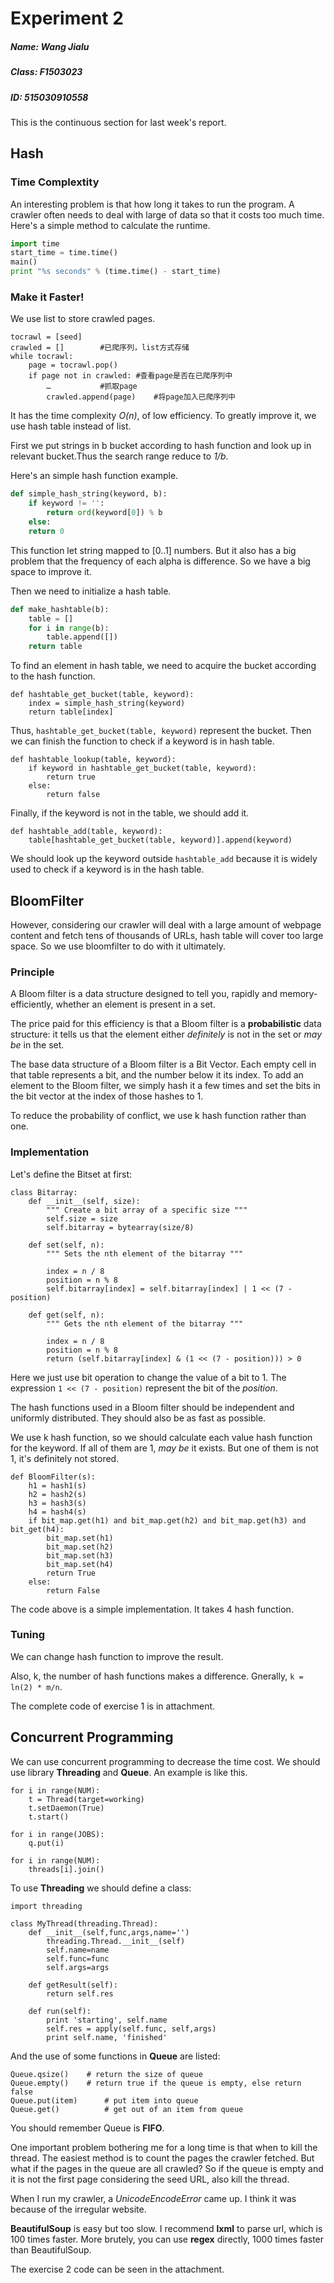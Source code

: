 # Experiment 2

##### Name: Wang Jialu
##### Class: F1503023
##### ID: 515030910558

This is the continuous section for last week's report.

## Hash 

### Time Complextity

An interesting problem is that how long it takes to run the program. A crawler often needs to deal with large of data so that it costs too much time. Here's a simple method to calculate the runtime.

``` python
import time
start_time = time.time()
main()
print "%s seconds" % (time.time() - start_time) 
```

### Make it Faster!

We use list to store crawled pages.

```
tocrawl = [seed]		crawled = []		#已爬序列，list方式存储while tocrawl:    page = tocrawl.pop()    if page not in crawled:	#查看page是否在已爬序列中        …			#抓取page        crawled.append(page)	#将page加入已爬序列中
```

It has the time complexity *O(n)*, of low efficiency. To greatly improve it, we use hash table instead of list.  

First we put strings in b bucket according to hash function and look up in relevant bucket.Thus the search range reduce to *1/b*.  

Here's an simple hash function example.

``` python
def simple_hash_string(keyword, b):
	if keyword != '':
		return ord(keyword[0]) % b
	else:
	return 0
```

This function let string mapped to [0..1] numbers. But it also has a big problem that the frequency of each alpha is difference. So we have a big space to improve it.  

Then we need to initialize a hash table.

``` python
def make_hashtable(b):
	table = []
	for i in range(b):
		table.append([])
	return table
```   

To find an element in hash table, we need to acquire the bucket according to the hash function.

```
def hashtable_get_bucket(table, keyword):
	index = simple_hash_string(keyword)
	return table[index]	
```

Thus, `hashtable_get_bucket(table, keyword)` represent the bucket. Then we can finish the function to check if a keyword is in hash table.

```
def hashtable_lookup(table, keyword):
	if keyword in hashtable_get_bucket(table, keyword):
		return true
	else:
		return false
```

Finally, if the keyword is not in the table, we should add it.

```
def hashtable_add(table, keyword):
	table[hashtable_get_bucket(table, keyword)].append(keyword)
```

We should look up the keyword outside `hashtable_add` because it is widely used to check if a keyword is in the hash table.


## BloomFilter

However, considering our crawler will deal with a large amount of webpage content and fetch tens of thousands of URLs, hash table will cover too large space. So we use bloomfilter to do with it ultimately.  

### Principle

A Bloom filter is a data structure designed to tell you, rapidly and memory-efficiently, whether an element is present in a set.

The price paid for this efficiency is that a Bloom filter is a **probabilistic** data structure: it tells us that the element either *definitely* is not in the set or *may be* in the set.  

The base data structure of a Bloom filter is a Bit Vector. Each empty cell in that table represents a bit, and the number below it its index. To add an element to the Bloom filter, we simply hash it a few times and set the bits in the bit vector at the index of those hashes to 1.

To reduce the probability of conflict, we use k hash function rather than one.

### Implementation

Let's define the Bitset at first:

```
class Bitarray:
    def __init__(self, size):
        """ Create a bit array of a specific size """
        self.size = size
        self.bitarray = bytearray(size/8)

    def set(self, n):
        """ Sets the nth element of the bitarray """

        index = n / 8
        position = n % 8
        self.bitarray[index] = self.bitarray[index] | 1 << (7 - position)

    def get(self, n):
        """ Gets the nth element of the bitarray """
        
        index = n / 8
        position = n % 8
        return (self.bitarray[index] & (1 << (7 - position))) > 0 
```

Here we just use bit operation to change the value of a bit to 1. The expression `1 << (7 - position)` represent the bit of the *position*.

The hash functions used in a Bloom filter should be independent and uniformly distributed. They should also be as fast as possible.

We use k hash function, so we should calculate each value hash function for the keyword. If all of them are 1, *may be* it exists. But one of them is not 1, it's definitely not stored.   

```
def BloomFilter(s):
	h1 = hash1(s)
	h2 = hash2(s)
	h3 = hash3(s)
	h4 = hash4(s)
	if bit_map.get(h1) and bit_map.get(h2) and bit_map.get(h3) and bit_get(h4):
		bit_map.set(h1)
		bit_map.set(h2)
		bit_map.set(h3)
		bit_map.set(h4)
		return True
	else:
		return False
```

The code above is a simple implementation. It takes 4 hash function.

### Tuning

We can change hash function to improve the result.

Also, k, the number of hash functions makes a difference. Gnerally, `k = ln(2) * m/n`.

The complete code of exercise 1 is in attachment. 

## Concurrent Programming

We can use concurrent programming to decrease the time cost. We should use library **Threading** and **Queue**. An example is like this.

```
for i in range(NUM):
	t = Thread(target=working)
	t.setDaemon(True)
	t.start()

for i in range(JOBS):
	q.put(i)

for i in range(NUM):
	threads[i].join()
```

To use **Threading** we should define a class:

```
import threading

class MyThread(threading.Thread):
	def __init__(self,func,args,name='')
		threading.Thread.__init__(self)
		self.name=name
		self.func=func
		self.args=args
	
	def getResult(self):
		return self.res
	
	def run(self):
		print 'starting', self.name
		self.res = apply(self.func, self,args)
		print self.name, 'finished'
```
And the use of some functions in **Queue** are listed:

```
Queue.qsize()    # return the size of queue
Queue.empty()    # return true if the queue is empty, else return false
Queue.put(item)      # put item into queue
Queue.get()          # get out of an item from queue
```

You should remember Queue is **FIFO**.

One important problem bothering me for a long time is that when to kill the thread. The easiest method is to count the pages the crawler fetched. But what if the pages in the queue are all crawled? So if the queue is empty and it is not the first page considering the seed URL, also kill the thread.

When I run my crawler, a *UnicodeEncodeError* came up. I think it was because of the irregular website.

**BeautifulSoup** is easy but too slow. I recommend **lxml** to parse url, which is 100 times faster. More brutely, you can use **regex** directly, 1000 times faster than BeautifulSoup.

The exercise 2 code can be seen in the attachment.



